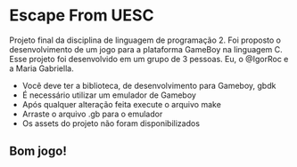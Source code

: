 # Escape From UESC
 Projeto final da disciplina de linguagem de programação 2.
 Foi proposto o desenvolvimento de um jogo para a plataforma GameBoy na linguagem C.
 Esse projeto foi desenvolvido em um grupo de 3 pessoas. Eu, o @IgorRoc e a Maria Gabriella.
 
 - Você deve ter a biblioteca, de desenvolvimento para Gameboy, gbdk 
 - É necessário utilizar um emulador de Gameboy
 - Após qualquer alteração feita execute o arquivo make
 - Arraste o arquivo .gb para o emulador
 - Os assets do projeto não foram disponibilizados

## Bom jogo!

